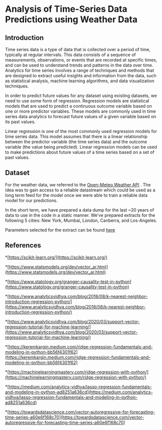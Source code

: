#  Analysis of Time-Series Data Predictions using Weather Data


## Introduction

  Time series data is a type of data that is collected over a period of time, typically at regular intervals. This data consists of a sequence of measurements, observations, or events that are recorded at specific times, and can be used to understand trends and patterns in the data over time. Analytics for time series involves a range of techniques and methods that are designed to extract useful insights and information from the data, such as statistical analysis, machine learning algorithms, and data visualization techniques. 
    
    
   In order to predict future values for any dataset using existing datasets, we need to use some form of regression. Regression models are statistical models that are used to predict a continuous outcome variable based on one or more predictor variables. These models are commonly used in time series data analytics to forecast future values of a given variable based on its past values.
   
Linear regression is one of the most commonly used regression models for time series data. This model assumes that there is a linear relationship between the predictor variable (the time series data) and the outcome variable (the value being predicted). Linear regression models can be used to make predictions about future values of a time series based on a set of past values.

## Dataset

   For the weather data, we referred to the [Open-Meteo Weather API](https://open-meteo.com/en/docs/historical-weather-api) . The idea was to gain access to a reliable datastream which could be used as a long term feed for the model once we were able to train a reliable data model for our predictions.

  In the short term, we have prepared a data dump for the last ~20 years of data to use in the code in a static manner. We’ve prepared extracts for the following 5 cities: New York, Mumbai, London, Canberra, and Los-Angeles.
  
  Parameters selected for the extract can be found  [here](https://github.com/palakkeni5/ML-project/blob/main/data/open-meteos-historical-weather-api-extract-config.pdf)
  
  ## References
  
*[https://scikit-learn.org/](https://scikit-learn.org/)

*[https://www.statsmodels.org/dev/vector_ar.html](https://www.statsmodels.org/dev/vector_ar.html)

*[https://www.statology.org/granger-causality-test-in-python](https://www.statology.org/granger-causality-test-in-python)

*[https://www.analyticsvidhya.com/blog/2018/08/k-nearest-neighbor-introduction-regression-python/](https://www.analyticsvidhya.com/blog/2018/08/k-nearest-neighbor-introduction-regression-python/)

*[https://www.analyticsvidhya.com/blog/2020/03/support-vector-regression-tutorial-for-machine-learning/](https://www.analyticsvidhya.com/blog/2020/03/support-vector-regression-tutorial-for-machine-learning/)

*[https://keremkargin.medium.com/ridge-regression-fundamentals-and-modeling-in-python-bb56f4301f62](https://keremkargin.medium.com/ridge-regression-fundamentals-and-modeling-in-python-bb56f4301f62)

*[https://machinelearningmastery.com/ridge-regression-with-python/](https://machinelearningmastery.com/ridge-regression-with-python/)

*[https://medium.com/analytics-vidhya/lasso-regression-fundamentals-and-modeling-in-python-ad8251a636cd](https://medium.com/analytics-vidhya/lasso-regression-fundamentals-and-modeling-in-python-ad8251a636cd)

*[https://towardsdatascience.com/vector-autoregressive-for-forecasting-time-series-a60e6f168c70](https://towardsdatascience.com/vector-autoregressive-for-forecasting-time-series-a60e6f168c70)
